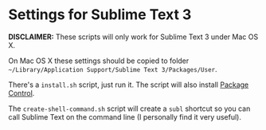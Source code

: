 Settings for Sublime Text 3 
===========================

**DISCLAIMER:** These scripts will only work for Sublime Text 3 under Mac OS X.

On Mac OS X these settings should be copied to folder `~/Library/Application Support/Sublime Text 3/Packages/User`.

There's a `install.sh` script, just run it. The script will also install [Package Control](https://packagecontrol.io).

The `create-shell-command.sh` script will create a `subl` shortcut so you can call Sublime Text on the command line (I personally find it very useful).

